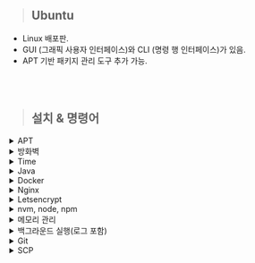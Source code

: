 > ## Ubuntu

- Linux 배포판.
- GUI (그래픽 사용자 인터페이스)와 CLI (명령 행 인터페이스)가 있음.
- APT 기반 패키지 관리 도구 추가 가능.

<br>
<br>

> ## 설치 & 명령어

<details>
    <summary>APT</summary>

- 최신 패키지를 다운 받기 위해 APT 업데이트.
  ```ubuntu
  sudo apt update
  ```

<br/>
<br/>

- Ubuntu 버전에 따라 APT 명령어 차이 있음.
  ```ubuntu
  apt 패키지
  apt-get 패키지
  ```

</details>

<details>
    <summary>방화벽</summary>

- 여러 방법이 존재함. Ubuntu 버전에 따라 적용이 안될 수 있음.

<br/>

- firewall 패키지

  ```ubuntu
  # firewall 설치
  sudo apt install firewalld

  # 특정 포트 열기 규칙 추가
  sudo firewall-cmd --permanent --zone=public --add-port=80/tcp

  # 추가한 규칙 적용 하는 초기화
  sudo firewall-cmd --reload

  ```

<br/>

- iptables 패키지

  ```ubuntu
  # 특정 포트 규칙 추가
  sudo iptables -I INPUT -p tcp -m tcp --dport 8080 -j ACCEPT

  # 특정 포트 규칙 삭제
  sudo iptables -D INPUT -p tcp -m tcp --dport 8080 -j ACCEPT

  # 특정 IP로만 특정 포트 규칙 추가
  sudo iptables -I INPUT -p tcp -s 123.123.123.123 --dport 8009 -j ACCEPT

  # 위의 규칙 삭제
  iptables -D INPUT -p tcp -s 123.123.123.123 --dport 8009 -j ACCEPT

  # 변경 사항 저장
  sudo netfilter-persistent save

  # 추가한 규칙 초기화
  sudo iptables -F
  ```

</details>

<details>
    <summary>Time</summary>

- 클라우드 사용시 해당 서버의 지역이 우리나라와 다를 경우 설정
  ```ubuntu
  sudo timedatectl set-timezone Asia/Seoul
  ```

</details>

<details>
    <summary>Java</summary>

- JDK 설치

  ```ubuntu
  ubuntu # 운영체제에 기본으로 있는 jdk 설치, 또는 원하는 버전 설치 #
  sudo apt install default-jdk
  sudo apt-get install openjdk-11-jdk

  # 설치 확인 #
  java -version
  javac -version
  ```

  <br/>

- 환경 변수 설정

  ```ubuntu
  # 환경 변수 설정
  sudo vim /etc/profile

  # 맨 아래에 추가
  ...
  export JAVA_HOME=/usr/lib/jvm/java-11-openjdk-amd64      // 본인의 자바 설치 경로
  export PATH=$JAVA_HOME/bin:$PATH
  export CLASSPATH=$CLASSPATH:$JAVA_HOME/jre/lib/ext:$JAVA_HOME/lib/tools.jar
  ...

  #확인
  source /etc/profile
  echo $JAVA_HOME
  ```

  </details>

<details>
    <summary>Docker</summary>

- Docker 설치 및 실행

  ```ubuntu
  # 필요한 패키지 설치
  sudo apt-get install apt-transport-https ca-certificates curl gnupg-agent software-properties-common

  # Docker 공식 GPG키 추가
  curl -fsSL https://download.docker.com/linux/ubuntu/gpg | sudo apt-key add -

  # Docker 공식 api 저장소 추가
  sudo add-apt-repository "deb [arch=amd64] https://download.docker.com/linux/ubuntu $(lsb_release -cs) stable"

  # Docker 설치
  sudo apt-get install docker-ce docker-ce-cli containerd.io

  # 도커 실행상태 확인
  sudo systemctl status docker

  # docker 실행
  sudo service docker start

  # 파일의 권한을 666으로 변경하여 그룹 내 다른 사용자도 접근 가능하게 변경
  sudo chmod 666 /var/run/docker.sock

  # ubuntu 유저를 docker 그룹에 추가 후 재시작
  sudo usermod -aG docker $USER
  sudo service docker restart

  # 버전 확인
  docker --version

  # 현재 실행중인 도커 확인
  docker ps
  ```

<br/>

- Docker 삭제

  ```ubuntu
  # Docker 삭제-1
  sudo snap remove docker

  # Docker 삭제-2
  sudo apt-get purge -y docker-engine docker docker.io docker-ce
  sudo apt-get autoremove -y --purge docker-engine docker docker.io docker-ce
  sudo rm -rf /var/lib/docker /etc/docker
  sudo rm /etc/apparmor.d/docker
  sudo groupdel docker
  sudo rm -rf /var/run/docker.sock
  ```

<br/>

- Docker Image Build
  ```ubuntu
  docker build -t portfolio:1.0 /home/ubuntu/about-me/
  ```
  - `-t`: 태그를 뜻하며 이미지이름:태그 이다.
  - `경로`: 이미지로 만들 Dockerfile이 있는 경로

<br/>

- Docker Container 실행
  ```ubuntu
  docker run -m 512m --name jenkins-docker -d -p 8000:8080 -p 8888:50000 -v /home/jenkins:/var/jenkins_home -u root jenkins/jenkins:lts
  ```
  - `-m`: docker에 할당할 최대 메모리를 설정한다.
  - `--name`: 실행될 컨테이너의 이름을 jenkins-docker으로 설정한다.
  - `d`: detached mode, 백그라운드에서 컨테이너가 실행되게 한다.
  - `p`: 서버의 8000포트와 컨테이너 내부 8080포트를 연결한다.
  - `v`: 서버의 `/home/jenkins`경로와 컨테이너 내부 `/var/jenkins_home`경로를 마운트한다. 이것을 하는 이유는, Jenkins 설치 시 ssh 키값 생성, 저장소 참조 등을 용이하게 하기 위함입니다.
  - `u`: 실행할 사용자를 root으로 설정한다.

<br/>

- 기타 명령어
  1. [주요 명령어](https://captcha.tistory.com/49)
  2. [도커 삭제 명령어](https://www.lainyzine.com/ko/article/docker-rm-removing-docker-containers/)

<br/>

- Dockerfile

  - docker image를 만들기 위한 파일.
  - 확장자 명은 따로 없으며 Dockerfile 이라는 이름을 가짐.

  ```Dockerfile
  # 해당 Dockerfile은 front 배포 시 사용한 예시
  FROM node:14.21.3 as build-stage
  WORKDIR /app
  COPY package*.json ./
  RUN npm install
  COPY . .
  RUN npm run build

  FROM nginx:stable-alpine as production-stage
  COPY --from=build-stage /app/dist /usr/share/nginx/html
  EXPOSE 80
  CMD ["nginx", "-g", "daemon off;"]
  ```

<br/>

- Docker-Compose 설치

  ```ubuntu
  #설치
  sudo curl -L https://github.com/docker/compose/releases/download/1.26.2/docker-compose-$(uname -s)-$(uname -m) -o /usr/local/bin/docker-compose

  #권환
  sudo chmod +x /usr/local/bin/docker-compose

  #버전확인
  docker-compose --version
  ```

<br/>

- Docker-Compose 명령어
  1. [주요 명령어](https://kimjingo.tistory.com/108)
  2. [간단 문법](https://darrengwon.tistory.com/793)

</details>

<details>
    <summary>Nginx</summary>

- nginx 설치 및 실행

  ```ubuntu
  # 설치
  sudo apt install nginx

  # 실행
  sudo systemctl start nginx

  # 상태 보기
  sudo systemctl status nginx

  # 연결 상태를 보기 위한 툴 설치
  sudo apt install net-tools
  netstat - lntp

  # docker로 설치하기
  docker pull nginx

  # docker로 실행하기
  docker run -i -d --name 도커별칭 -p 클라우드포트번호:도커포트번호 -v 공유하려는 클라우드 폴더 경로:공유받으려는 도커의 폴더 경로
  ```

<br/>

- nginx 제거
  ```ubuntu
  # 제거
  sudo apt remove nginx
  sudo apt purge nginx
  ```

<br/>

- nginx 명령어

  ```ubuntu
  ubuntu # nginx 실행
  service nginx start
  sudo service nginx start
  sudo systemctl start nginx

  # nginx 재실행
  service nginx restart
  sudo service nginx restart
  sudo systemctl restart nginx

  # nginx 중단
  service nginx stop
  sudo service nginx stop
  sudo systemctl stop nginx

  # nginx 상태 보기
  service nginx status
  sudo service nginx status
  ps -ef | grep nginx
  ```

  </details>

<details>
    <summary>Letsencrypt</summary>

- HTTPS 사용을 위한 letsencrypt 설치
  ```ubuntu
  # https 설정을 위한 툴 설치
  sudo apt-get install letsencrypt -y
  ```

<br/>

- 인증서 발급

  ```ubuntu
  # nginx 중단
  sudo service nginx stop

  # certbot 발급을 위한 80, 443 방화벽 열기
  # certbot 이메일 입력, 인증서 발급 동의, 이메일 수신은 미동의
  sudo certbot certonly --standalone -d 도메인(example.com)
  ```

  <br/>

- Nginx 인증서 설정

  ```ubuntu
  # nginx 설정 파일 오픈
  sudo vim /etc/nginx/sites-available/default

  ...
  server {
      if ($host = 도메인) {
          return 301 https://$host$request_uri;
      } # managed by Certbot

      listen 80 default_server;
      listen [::]:80 default_server;

      server_name 도메인;
      return 404;
  }

  server {
      index index.html index.htm index.nginx-debian.html;
      server_name 도메인; # managed by Certbot
      root 기본 index가 있는 경로;

      location / {
          root index가 있는 경로;
          try_files $uri $uri/ @router;
      }

      location @router{
          rewrite ^(.+)$ /index.html last;
      }

      location /api{
          proxy_pass http://13.125.39.100:8061;
          proxy_http_version 1.1;
          proxy_set_header Upgrade $http_upgrade;
          proxy_set_header Connection "Upgrade";
          proxy_set_header Host $host;
          proxy_set_header X-Forwarded-For $remote_addr;
          proxy_set_header X-Forwarded-Proto $scheme;
      }

      location /chat{
          proxy_pass http://13.125.39.100:8011;
      }

      ssl_certificate /etc/letsencrypt/live/도메인/fullchain.pem; # managed by Certbot
      ssl_certificate_key /etc/letsencrypt/live/도메인/privkey.pem; # managed by Certbot
      listen 443 ssl; # managed by Certbot
  }
  ...

  # nginx 설정 제대로 되었는지 테스트
  sudo nginx -t

  # nginx 재시작
  sudo service nginx restart

  # ubuntu일 때, 도메인 접속 시 500 에러가 난다면 해당 파일 열어서 맨 윗줄의 user 변경
  sudo vim /etc/nginx/nginx.conf

  '''
  user ubuntu;
  '''
  ```

<br>

- 실제 설정 예시

  ```ubuntu
  ...
  # Nginx front 배포 실제 예시
  server {
      if ($host = about-ljk.store) {
          return 301 https://$host$request_uri;
      } # managed by Certbot

      listen 80 default_server;
      listen [::]:80 default_server;

      server_name about-ljk.store;
      return 404;
  }

  server {
      root /home/ubuntu/about-me/dist/;
      index index.html index.htm index.nginx-debian.html;
      server_name about-ljk.store; # managed by Certbot

      location / {
          root /home/ubuntu/about-me/dist/;
          try_files $uri $uri/ @router;
      }

      location @router{
          rewrite ^(.+)$ /index.html last;
      }

      ssl_certificate /etc/letsencrypt/live/about-ljk.store/fullchain.pem; # managed by Certbot
      ssl_certificate_key /etc/letsencrypt/live/about-ljk.store/privkey.pem; # managed by Certbot
      listen 443 ssl; # managed by Certbot

  }


  # API-gateway 기능 추가 활용한 방식
  # 80포트 접근 시 443 포트로 리다이렉트
  server {
      if ($host = beanzido.com) {
          return 301 https://$host$request_uri;
      } # managed by Certbot

      listen 80 ;
      listen [::]:80 ;
      server_name beanzido.com;
      return 404; # managed by Certbot
  }

  # domain을 두개 연결해서 사용하고 싶다면 똑같은걸 만들기만 하면 된다.
  server {
      if ($host = k7a206.p.ssafy.io) {
          return 301 https://$host$request_uri;
      } # managed by Certbot

      listen 80 ;
      listen [::]:80 ;
      server_name k7a206.p.ssafy.io;
      return 404; # managed by Certbot
  }

  server {
  index index.html index.htm index.nginx-debian.html;
  server_name beanzido.com; # managed by Certbot
  root /home/ubuntu/compose/jenkins/workspace/release/frontend/build/;
  location / {
      root /home/ubuntu/compose/jenkins/workspace/release/frontend/build/;
      try_files $uri $uri/ @router;
      }
  location /chat-server{
      proxy_pass http://13.125.39.100:8091;
      proxy_http_version 1.1;
      proxy_set_header Upgrade $http_upgrade;
      proxy_set_header Connection "Upgrade";
      proxy_set_header Host $host;
      proxy_set_header X-Forwarded-For $remote_addr;
      proxy_set_header X-Forwarded-Proto $scheme;
      }
  location /keyword-server{
      proxy_pass http://13.125.39.100:8092;
  }
      location @router{
              rewrite ^(.+)$ /index.html last;
      }

      ssl_certificate /etc/letsencrypt/live/beanzido.com/fullchain.pem; # managed by Certbot
      ssl_certificate_key /etc/letsencrypt/live/beanzido.com/privkey.pem; # managed by Certbot
  listen 443 ssl; # managed by Certbot

  }

  server {
  index index.html index.htm index.nginx-debian.html;
  server_name k7a206.p.ssafy.io; # managed by Certbot
  root /home/ubuntu/compose/jenkins/workspace/front/frontend/build/;
  location / {
      root /home/ubuntu/compose/jenkins/workspace/front/frontend/build/;
      try_files $uri $uri/ @router;
      }
  location /chat-server{
      proxy_pass http://13.125.39.100:8061;
      proxy_http_version 1.1;
      proxy_set_header Upgrade $http_upgrade;
      proxy_set_header Connection "Upgrade";
      proxy_set_header Host $host;
      proxy_set_header X-Forwarded-For $remote_addr;
      proxy_set_header X-Forwarded-Proto $scheme;
      }
  location /keyword-server{
      proxy_pass http://13.125.39.100:8062;
  }
      location @router{
              rewrite ^(.+)$ /index.html last;
      }

      ssl_certificate /etc/letsencrypt/live/k7a206.p.ssafy.io/fullchain.pem; # managed by Certbot
      ssl_certificate_key /etc/letsencrypt/live/k7a206.p.ssafy.io/privkey.pem; # managed by Certbot
  listen 443 ssl; # managed by Certbot


  }
  ...

  ```

<br>

- certbot 명령어

  ```ubuntu
  # 인증서 해지 명령어
  sudo certbot revoke --cert-name www.domain.com

  # 인증서 삭제 명령어
  sudo certbot delete --cert-name www.domain.com

  # 인증서 발급 명령어 (서버 소유주 인증 방식)
  sudo certbot --nginx -d www.domain.com

  # 인증서 발급 명령어 (nginx 웹서버 인증 방식)
  sudo certbot certonly --standalone -d www.domain.com

  # 인증서 발급 명령어 (도메인 소유주 방식)
  sudo certbot certonly --manual --preferred-challenges dns-01 --server https://acme-v02.api.letsencrypt.org/directory -d "*.domain.com"

  # 인증서 갱신 명령어
  sudo certbot renew

  # nginx로 받은 인증서 갱신 명령어
  sudo nginx -s stop
  sudo certbot renew
  sudo nginx

  # 만료 이메일 업데이트 (1년마다 갱싱해야함)
  certbot update_account --email yourname+1@example.com
  ```

</details>

<details>
    <summary>nvm, node, npm</summary>

- nvm 설치

  ```ubuntu
  # curl 설치 (기본으로 설치되어있음)
  sudo apt install build-essential curl

  # nvm 설치
  $ curl -o- https://raw.githubusercontent.com/nvm-sh/nvm/v0.36.0/install.sh | bash

  # nvm 설정 리로드 (설정 파일은 여러가지 일 수 있으니 있는 파일은 다해주면 됨)(~/.bash_profile, ~/.zshrc, ~/.profile, ~/.bashrc )
  source ~/.bashrc
  ```

<br/>

- node 설치

  ```ubuntu
  # node 설치 (sudo는 사용하지 말것. 나중에 권한 문제 발생함.)
  nvm install node

  # node 특정 버전 설치
  nvm install x.x.x

  # node 버전 전환
  nvm use x.x.x

  #### nvm 없이 node, npm 설치 하기 (8.x는 node 버전)
  curl -sL https://deb.nodesource.com/setup_8.x | sudo -E bash -
  sudo apt-get install -y nodejs
  ```

<br/>

- npm 설치

  ```ubuntu
  # npm 설치 (node 설치 시 자동 설치 됨)
  sudo apt install npm

  ```

<br/>

- 삭제

  ```ubuntu
  # nvm 삭제
  rm -rf ./nvm

  # node 특정 버전삭제
  nvm uninstall x.x.x

  # npm 삭제
  sudo apt remove npm

  # npm 설정 파일까지 삭제
  sudo apt purge npm
  ```

  </details>

<details>
    <summary>메모리 관리</summary>

- 프리티어 사용 시 메모리가 부족할 수 있음.
- 따라서, 하드디스크를 이용하여 가상메모리를 늘리면 좋음.
- 또한, Jar 실행 시 메모리 제한을 두는 것도 하나의 방법.

<br/>

- 스와핑

  ```ubuntu
  ## 스왑 파일 생성.
  ## bs = 블록 크키, count = 블록 수. 블록 크기는 인스턴스에서 사용 가능한 메모리보다 작아야함.
  sudo dd if=/dev/zero of=/swapfile bs=128M count=16

  ##읽기 및 쓰기 권한 업데이트
  sudo chmod 600 /swapfile

  ## 스왑 영역 설정
  sudo mkswap /swapfile

  ## 스왑 공간에 스왑 파일 추가하여 스왑 파일 즉시 사용할 수 있도록 설정
  sudo swapon /swapfile

  ## 성공 여부 확인
  sudo swapon -s

  ## 파일 편집하여 부팅 시 스왑 파일 활성화
  sudo vi /etc/fstab
  ## 맨 아래에 추가
  /swapfile swap swap defaults 0 0
  ```

<br/>

- jar 메모리 제한
  ```ubuntu
  java -jar -Xms512M -Xmx512M fast-automl-0.0.1-SNAPSHOT.jar
  ```

</details>

<details>
    <summary>백그라운드 실행(로그 포함)</summary>

- 백그라운드 실행 명령어 &
- &만 사용 할 경우 사용자 세션 만료 시 백그라운드 종료(현재는 유지됨.) 로그x
- nohup 사용 시 로그 관리 가능하며 세션 만료해도 유지됨.

  ```ubuntu
  # 백그라운드 nohup 실행. (실행 후 문구가 뜸. 그냥 1 엔터 치고 실행 됐는지 확인. default는 표준 출력 로그 쌓임.)
  nohup java -jar my-app.jar &

  # 확인 방법 2개
  ps auxf | grep java
  bg

  # 로그 조회 (nohup.out은 명령어 입력한 경로에 생성되어 있음.)
  cat nohup.out

  # 로그 테일링
  tail -f nohup.out

  # 백그라운드 종료 (ps auxf로 조회하여 나온 PID 필요함.)
  kill -9 PID

  # 로그를 내가 원하는 곳에 쌓고 싶은 경우
  nohup java -jar my-app.jar > 경로/파일명.out &

  # 표준 출력과 표준 에러를 다른 파일에 쌓고 싶은 경우
  nohup java -jar my-app.jar 1 > 경로/출력_파일명.out 2 > 경로/에러_파일명.out &

  # 하나의 파일에 출력과 에러를 둘 다 하나의 파일에 쌓고 싶은 경우
  nohup java -jar my-app.jar > 경로/통합_파일명.out 2>&1 &
  ```

</details>

<details>
    <summary>Git</summary>

- git 설치

  ```linux
  # git 설치 및 확인
  sudo apt install git
  git --version

  # git 구성 및 확인
  git config --global user.name "Your Name"
  git config --global user.email "youremail@yourdomain.com"
  git config --list
  ```

<br/>

- github clone (private)

  ```ubuntu
  # github에서 personal access token 생성하고 이를 이용하여 clone (선택1)
  git clone https://access*token@repository*주소

  # Credential 정보 저장 (선택2)
  git config credential.helper store --global

  # Credential 캐시 저장 (선택3)
  git config credential.helper 'cache --timeout=3600'
  ```

  </details>

<details>
  <summary>SCP</summary>

- SSH 간 파일 통신
- 배포할 때 사용 가능

<br/>

- SCP 설치

  ```ubuntu
  # 파일 복사
  scp /home/banana/test.txt lee@192.168.1.19:/home/lee/test.txt

  # 폴더 복사
  scp -r /home/banana lee@192.168.1.19:/home/lee
  ```

<br/>

- SCP 옵션

  ```ubuntu
  scp <source_path> <username>@<ip>:<dest_path>
  ```

  - source_path : 복사하고자 하는 파일 경로.
  - username : 목적지 서버 사용자 계정 아이디.
  - ip : 목적지 서버 IP주소 또는 도메인 이름.
  - dest_path : 목적지 파일 저장 경로.

</details>
